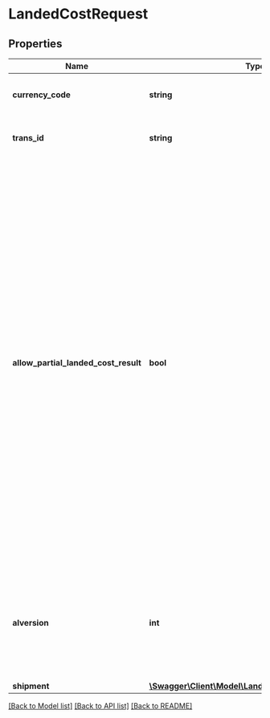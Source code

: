 # LandedCostRequest

## Properties
Name | Type | Description | Notes
------------ | ------------- | ------------- | -------------
**currency_code** | **string** | Specifies the currency of transaction or purchase. | 
**trans_id** | **string** | Unique transaction ID for the request. | 
**allow_partial_landed_cost_result** | **bool** | This is the optional flag to indicate that partial landed cost  calculations are acceptable to be used by upstream systems. When set to �false�, the system will return an error when at least  one commodity in the shipment is invalid (all or none); no results  will be sent back for that request. When set to �true�, the system will return partial calculations  when applicable Valid values: true &#x3D; Partial Landed Cost result will return false &#x3D; All or No result will return - (default) | [optional] 
**alversion** | **int** | Version number of the instance that processed this request. This must match the major number of the corresponding ICD version. | 
**shipment** | [**\Swagger\Client\Model\LandedCostRequestShipment**](LandedCostRequestShipment.md) |  | 

[[Back to Model list]](../../README.md#documentation-for-models) [[Back to API list]](../../README.md#documentation-for-api-endpoints) [[Back to README]](../../README.md)

